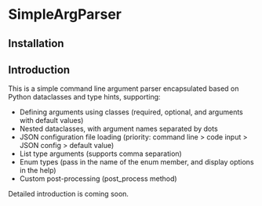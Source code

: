 # SimpleArgParser

## Installation

## Introduction

This is a simple command line argument parser encapsulated based on Python dataclasses and type hints, supporting:
- Defining arguments using classes (required, optional, and arguments with default values)
- Nested dataclasses, with argument names separated by dots
- JSON configuration file loading (priority: command line > code input > JSON config > default value)
- List type arguments (supports comma separation)
- Enum types (pass in the name of the enum member, and display options in the help)
- Custom post-processing (post_process method)

Detailed introduction is coming soon.